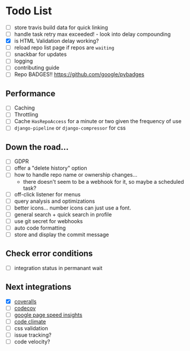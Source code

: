 # Todo List

- [ ] store travis build data for quick linking
- [ ] handle task retry max exceeded! - look into delay compounding
- [x] is HTML Validation delay working?
- [ ] reload repo list page if repos are `waiting`
- [ ] snackbar for updates
- [ ] logging
- [ ] contributing guide
- [ ] Repo BADGES!! https://github.com/google/pybadges

## Performance

- [ ] Caching
- [ ] Throttling
- [ ] Cache `HasRepoAccess` for a minute or two given the frequency of use
- [ ] `django-pipeline` or `django-compressor` for css

## Down the road...

- [ ] GDPR
 - [ ] offer a "delete history" option
- [ ] how to handle repo name or ownership changes...
    - there doesn't seem to be a webhook for it, so maybe a scheduled task?
- [ ] off-click listener for menus
- [ ] query analysis and optimizations
- [ ] better icons... number icons can just use a font.
- [ ] general search + quick search in profile
- [ ] use git secret for webhooks
- [ ] auto code formatting
- [ ] store and display the commit message

## Check error conditions
- [ ] integration status in permanant wait

## Next integrations
- [x] [coveralls](https://docs.coveralls.io/api-introduction)
- [ ] [codecov](https://docs.codecov.io/reference#section-get-a-single-commit)
- [ ] [google page speed insights](https://developers.google.com/speed/docs/insights/v4/getting-started)
- [ ] [code climate](https://developer.codeclimate.com/#repositories)
- [ ] css validation
- [ ] issue tracking?
- [ ] code velocity?
